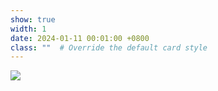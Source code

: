```yaml
---
show: true
width: 1
date: 2024-01-11 00:01:00 +0800
class: ""  # Override the default card style
---
```

<div>
<img src="{{ 'assets/images/badges/sdu.png' | relative_url }}" class="img-fluid rounded" >
</div>
